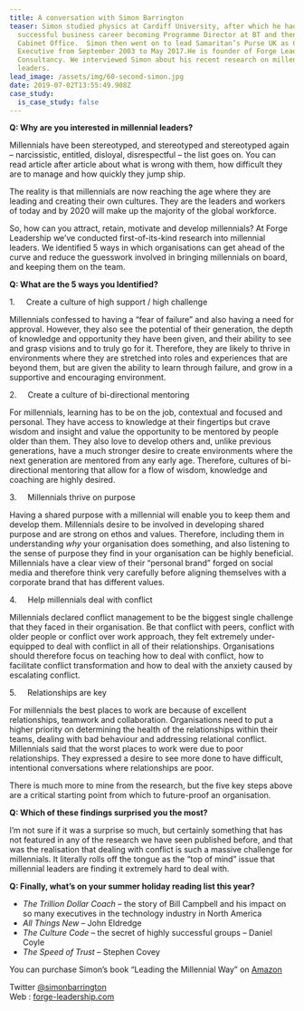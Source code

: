 ```yaml
---
title: A conversation with Simon Barrington
teaser: Simon studied physics at Cardiff University, after which he had a
  successful business career becoming Programme Director at BT and then the
  Cabinet Office.  Simon then went on to lead Samaritan’s Purse UK as Chief
  Executive from September 2003 to May 2017.He is founder of Forge Leadership
  Consultancy. We interviewed Simon about his recent research on millennial
  leaders.
lead_image: /assets/img/60-second-simon.jpg
date: 2019-07-02T13:55:49.908Z
case_study:
  is_case_study: false
---
```

**Q: Why are you interested in millennial leaders?**

Millennials have been stereotyped, and stereotyped and stereotyped again – narcissistic, entitled, disloyal, disrespectful – the list goes on. You can read article after article about what is wrong with them, how difficult they are to manage and how quickly they jump ship.

The reality is that millennials are now reaching the age where they are leading and creating their own cultures. They are the leaders and workers of today and by 2020 will make up the majority of the global workforce.

So, how can you attract, retain, motivate and develop millennials? At Forge Leadership we’ve conducted first-of-its-kind research into millennial leaders. We identified 5 ways in which organisations can get ahead of the curve and reduce the guesswork involved in bringing millennials on board, and keeping them on the team.

**Q: What are the 5 ways you Identified?**

1.     Create a culture of high support / high challenge

Millennials confessed to having a “fear of failure” and also having a need for approval. However, they also see the potential of their generation, the depth of knowledge and opportunity they have been given, and their ability to see and grasp visions and to truly go for it. Therefore, they are likely to thrive in environments where they are stretched into roles and experiences that are beyond them, but are given the ability to learn through failure, and grow in a supportive and encouraging environment. 

2.     Create a culture of bi-directional mentoring

For millennials, learning has to be on the job, contextual and focused and personal. They have access to knowledge at their fingertips but crave wisdom and insight and value the opportunity to be mentored by people older than them. They also love to develop others and, unlike previous generations, have a much stronger desire to create environments where the next generation are mentored from any early age. Therefore, cultures of bi-directional mentoring that allow for a flow of wisdom, knowledge and coaching are highly desired.

3.     Millennials thrive on purpose

Having a shared purpose with a millennial will enable you to keep them and develop them. Millennials desire to be involved in developing shared purpose and are strong on ethos and values. Therefore, including them in understanding *why* your organisation does something, and also listening to the sense of purpose they find in your organisation can be highly beneficial. Millennials have a clear view of their “personal brand” forged on social media and therefore think very carefully before aligning themselves with a corporate brand that has different values.

4.     Help millennials deal with conflict

Millennials declared conflict management to be the biggest single challenge that they faced in their organisation. Be that conflict with peers, conflict with older people or conflict over work approach, they felt extremely under-equipped to deal with conflict in all of their relationships. Organisations should therefore focus on teaching how to deal with conflict, how to facilitate conflict transformation and how to deal with the anxiety caused by escalating conflict.

5.     Relationships are key

For millennials the best places to work are because of excellent relationships, teamwork and collaboration. Organisations need to put a higher priority on determining the health of the relationships within their teams, dealing with bad behaviour and addressing relational conflict. Millennials said that the worst places to work were due to poor relationships. They expressed a desire to see more done to have difficult, intentional conversations where relationships are poor.

There is much more to mine from the research, but the five key steps above are a critical starting point from which to future-proof an organisation.

**Q: Which of these findings surprised you the most?**

I’m not sure if it was a surprise so much, but certainly something that has not featured in any of the research we have seen published before, and that was the realisation that dealing with conflict is such a massive challenge for millennials. It literally rolls off the tongue as the “top of mind” issue that millennial leaders are finding it extremely hard to deal with.

**Q: Finally, what’s on your summer holiday reading list this year?**

* *The Trillion Dollar Coach* – the story of Bill Campbell and his impact on so many executives in the technology industry in North America
* *All Things New* – John Eldredge
* *The Culture Code* – the secret of highly successful groups – Daniel Coyle
* *The Speed of Trust* – Stephen Covey

You can purchase Simon’s book “Leading the Millennial Way” on [Amazon](https://www.amazon.co.uk/Leading-Millennial-Way-Simon-Barrington/dp/0281080771/)

Twitter [@simonbarrington](https://www.twitter.com/simonbarrington)\
Web : [forge-leadership.com](http://www.forge-leadership.com/)